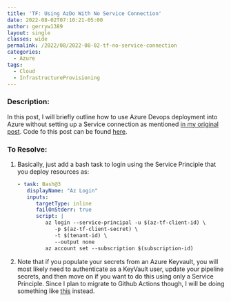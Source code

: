 ```yaml
---
title: 'TF: Using AzDo With No Service Connection'
date: 2022-08-02T07:10:21-05:00
author: gerryw1389
layout: single
classes: wide
permalink: /2022/08/2022-08-02-tf-no-service-connection
categories:
  - Azure
tags:
  - Cloud
  - InfrastructureProvisioning
---
```

<!--more-->

### Description:

In this post, I will briefly outline how to use Azure Devops deployment into Azure without setting up a Service connection as mentioned [in my original post](https://automationadmin.com/2022/05/setup-azdo-terraform/). Code fo this post can be found [here](https://github.com/gerryw1389/terraform-examples/tree/main/2022-08-02-tf-no-service-connection).


### To Resolve:

1. Basically, just add a bash task to login using the Service Principle that you deploy resources as:

   ```yaml
   - task: Bash@3
      displayName: "Az Login"
      inputs:
         targetType: inline
         failOnStderr: true
         script: |
            az login --service-principal -u $(az-tf-client-id) \
               -p $(az-tf-client-secret) \
               -t $(tenant-id) \
               --output none
            az account set --subscription $(subscription-id)
   ```

1. Note that if you populate your secrets from an Azure Keyvault, you will most likely need to authenticate as a KeyVault user, update your pipeline secrets, and then move on if you want to do this using only a Service Principle. Since I plan to migrate to Github Actions though, I will be doing something like [this](https://learn.microsoft.com/en-us/azure/developer/github/github-key-vault) instead.